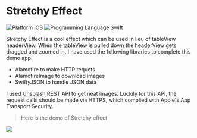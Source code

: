 # Stretchy Effect

![Platform iOS](https://img.shields.io/badge/Platform-iOS-blue.svg) ![Programming Language Swift](https://img.shields.io/badge/Programming_Language-Swift-orange.svg)


Stretchy Effect is a cool effect which can be used in lieu of tableView headerView. When the tableView is pulled down the headerView gets dragged and zoomed in. I have used the following libraries to complete this demo app


  - Alamofire to make HTTP requets
  - AlamofireImage to download images
  - SwiftyJSON to handle JSON data

I used [Unsplash](https://unsplash.it/) REST API to get neat images. Luckily for this API, the request calls should be made via HTTPS, which complied with Apple's App Transport Security.



> Here is the demo of Stretchy effect

![](http://i.giphy.com/U5sbwbmox1iUw.gif)
